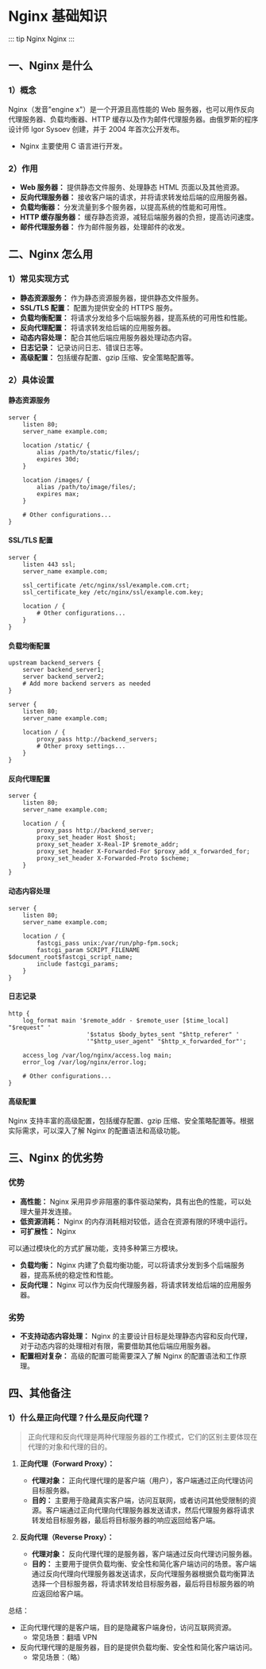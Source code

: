 # Nginx 基础知识

::: tip Nginx
Nginx
:::

## 一、Nginx 是什么

### 1）概念

Nginx（发音"engine x"）是一个开源且高性能的 Web 服务器，也可以用作反向代理服务器、负载均衡器、HTTP 缓存以及作为邮件代理服务器。由俄罗斯的程序设计师 Igor Sysoev 创建，并于 2004 年首次公开发布。

- Nginx 主要使用 C 语言进行开发。

### 2）作用

- **Web 服务器：** 提供静态文件服务、处理静态 HTML 页面以及其他资源。
- **反向代理服务器：** 接收客户端的请求，并将请求转发给后端的应用服务器。
- **负载均衡器：** 分发流量到多个服务器，以提高系统的性能和可用性。
- **HTTP 缓存服务器：** 缓存静态资源，减轻后端服务器的负担，提高访问速度。
- **邮件代理服务器：** 作为邮件服务器，处理邮件的收发。

## 二、Nginx 怎么用

### 1）常见实现方式

- **静态资源服务：** 作为静态资源服务器，提供静态文件服务。
- **SSL/TLS 配置：** 配置为提供安全的 HTTPS 服务。
- **负载均衡配置：** 将请求分发给多个后端服务器，提高系统的可用性和性能。
- **反向代理配置：** 将请求转发给后端的应用服务器。
- **动态内容处理：** 配合其他后端应用服务器处理动态内容。
- **日志记录：** 记录访问日志、错误日志等。
- **高级配置：** 包括缓存配置、gzip 压缩、安全策略配置等。

### 2）具体设置

#### 静态资源服务

```nginx
server {
    listen 80;
    server_name example.com;

    location /static/ {
        alias /path/to/static/files/;
        expires 30d;
    }

    location /images/ {
        alias /path/to/image/files/;
        expires max;
    }

    # Other configurations...
}
```

#### SSL/TLS 配置

```nginx
server {
    listen 443 ssl;
    server_name example.com;

    ssl_certificate /etc/nginx/ssl/example.com.crt;
    ssl_certificate_key /etc/nginx/ssl/example.com.key;

    location / {
        # Other configurations...
    }
}
```

#### 负载均衡配置

```nginx
upstream backend_servers {
    server backend_server1;
    server backend_server2;
    # Add more backend servers as needed
}

server {
    listen 80;
    server_name example.com;

    location / {
        proxy_pass http://backend_servers;
        # Other proxy settings...
    }
}
```

#### 反向代理配置

```nginx
server {
    listen 80;
    server_name example.com;

    location / {
        proxy_pass http://backend_server;
        proxy_set_header Host $host;
        proxy_set_header X-Real-IP $remote_addr;
        proxy_set_header X-Forwarded-For $proxy_add_x_forwarded_for;
        proxy_set_header X-Forwarded-Proto $scheme;
    }
}
```

#### 动态内容处理

```nginx
server {
    listen 80;
    server_name example.com;

    location / {
        fastcgi_pass unix:/var/run/php-fpm.sock;
        fastcgi_param SCRIPT_FILENAME $document_root$fastcgi_script_name;
        include fastcgi_params;
    }
}
```

#### 日志记录

```nginx
http {
    log_format main '$remote_addr - $remote_user [$time_local] "$request" '
                      '$status $body_bytes_sent "$http_referer" '
                      '"$http_user_agent" "$http_x_forwarded_for"';

    access_log /var/log/nginx/access.log main;
    error_log /var/log/nginx/error.log;

    # Other configurations...
}
```

#### 高级配置

Nginx 支持丰富的高级配置，包括缓存配置、gzip 压缩、安全策略配置等。根据实际需求，可以深入了解 Nginx 的配置语法和高级功能。

## 三、Nginx 的优劣势

### 优势

- **高性能：** Nginx 采用异步非阻塞的事件驱动架构，具有出色的性能，可以处理大量并发连接。
- **低资源消耗：** Nginx 的内存消耗相对较低，适合在资源有限的环境中运行。
- **可扩展性：** Nginx

可以通过模块化的方式扩展功能，支持多种第三方模块。

- **负载均衡：** Nginx 内建了负载均衡功能，可以将请求分发到多个后端服务器，提高系统的稳定性和性能。
- **反向代理：** Nginx 可以作为反向代理服务器，将请求转发给后端的应用服务器。

### 劣势

- **不支持动态内容处理：** Nginx 的主要设计目标是处理静态内容和反向代理，对于动态内容的处理相对有限，需要借助其他后端应用服务器。
- **配置相对复杂：** 高级的配置可能需要深入了解 Nginx 的配置语法和工作原理。

## 四、其他备注

### 1）什么是正向代理？什么是反向代理？

> 正向代理和反向代理是两种代理服务器的工作模式，它们的区别主要体现在代理的对象和代理的目的。

1. **正向代理（Forward Proxy）：**

   - **代理对象：** 正向代理代理的是客户端（用户），客户端通过正向代理访问目标服务器。
   - **目的：** 主要用于隐藏真实客户端，访问互联网，或者访问其他受限制的资源。客户端通过正向代理向代理服务器发送请求，然后代理服务器将请求转发给目标服务器，最后将目标服务器的响应返回给客户端。

2. **反向代理（Reverse Proxy）：**

   - **代理对象：** 反向代理代理的是服务器，客户端通过反向代理访问服务器。
   - **目的：** 主要用于提供负载均衡、安全性和简化客户端访问的场景。客户端通过反向代理向代理服务器发送请求，反向代理服务器根据负载均衡算法选择一个目标服务器，将请求转发给目标服务器，最后将目标服务器的响应返回给客户端。

总结：

- 正向代理代理的是客户端，目的是隐藏客户端身份，访问互联网资源。
  - 常见场景：翻墙 VPN
- 反向代理代理的是服务器，目的是提供负载均衡、安全性和简化客户端访问。
  - 常见场景：（略）
